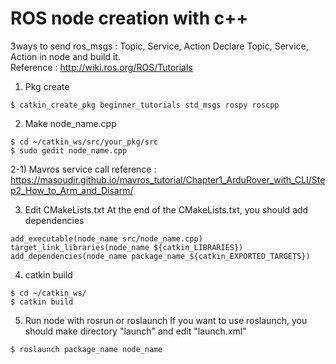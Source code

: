 # ROS node creation with c++
3ways to send ros_msgs : Topic, Service, Action Declare Topic, Service, Action in node and build it. <br>
Reference : http://wiki.ros.org/ROS/Tutorials

1) Pkg create
```
$ catkin_create_pkg beginner_tutorials std_msgs rospy roscpp
```

2) Make node_name.cpp
```
$ cd ~/catkin_ws/src/your_pkg/src
$ sudo gedit node_name.cpp
```

  2-1) Mavros service call
  reference : https://masoudir.github.io/mavros_tutorial/Chapter1_ArduRover_with_CLI/Step2_How_to_Arm_and_Disarm/


3) Edit CMakeLists.txt
At the end of the CMakeLists.txt, you should add dependencies
```
add_executable(node_name src/node_name.cpp)
target_link_libraries(node_name ${catkin_LIBRARIES})
add_dependencies(node_name package_name_${catkin_EXPORTED_TARGETS})
```

4) catkin build 
```
$ cd ~/catkin_ws/
$ catkin build
```

5) Run node with rosrun or roslaunch
If you want to use roslaunch, you should make directory "launch" and edit "launch.xml"
```
$ roslaunch package_name node_name
```
